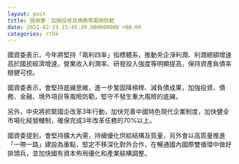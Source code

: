 ```yaml
---
layout: post
title: 國資委：加強投資及債務等風險防範
date: 2021-02-23 15:45:39.000000000 +08:00
categories: rthk
---
```


國資委表示，今年將堅持「兩利四率」指標體系，推動央企淨利潤、利潤總額增速高於國民經濟增速，營業收入利潤率、研發投入強度等明顯提高，保持資產負債率穩健可控。

國資委表示，會堅持底線思維，進一步鞏固降槓桿、減負債成果，加強投資、債務、金融、境外項目等風險防範，堅守不發生重大風險的底線。

另外，中央將抓緊國企改革3年行動，加快完善中國特色現代企業制度，加快健全市場化經營機制，確保完成3年改革任務的70%以上。

國資委提到，會堅持擴大內需，持續優化供給結構及質量，另外會以高質量推進「一帶一路」建設為重點，堅定不移深化對外合作，在暢通國內國際雙循環中做好排頭兵，並加快國有資本佈局優化和產業結構調整。
